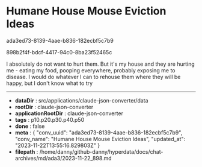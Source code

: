 # Humane House Mouse Eviction Ideas

ada3ed73-8139-4aae-b836-182ecbf5c7b9

898b2f4f-bdcf-4417-94c0-8ba23f52465c

I absolutely do not want to hurt them. But it's my house and they are hurting me - eating my food, pooping everywhere, probably exposing me to disease. I would do whatever I can to rehouse them where they will be happy, but I don't know what to try

---

* **dataDir** : src/applications/claude-json-converter/data
* **rootDir** : claude-json-converter
* **applicationRootDir** : claude-json-converter
* **tags** : p10.p20.p30.p40.p50
* **done** : false
* **meta** : {
  "conv_uuid": "ada3ed73-8139-4aae-b836-182ecbf5c7b9",
  "conv_name": "Humane House Mouse Eviction Ideas",
  "updated_at": "2023-11-22T13:55:16.829803Z"
}
* **filepath** : /home/danny/github-danny/hyperdata/docs/chat-archives/md/ada3/2023-11-22_898.md